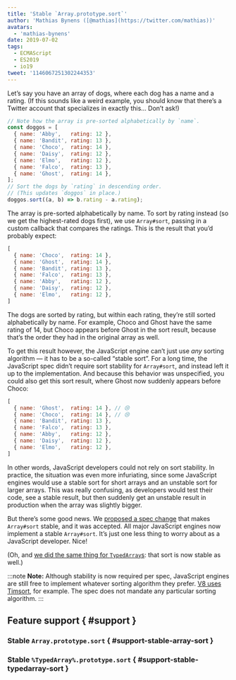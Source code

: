 ```yaml
---
title: 'Stable `Array.prototype.sort`'
author: 'Mathias Bynens ([@mathias](https://twitter.com/mathias))'
avatars:
  - 'mathias-bynens'
date: 2019-07-02
tags:
  - ECMAScript
  - ES2019
  - io19
tweet: '1146067251302244353'
---
```

Let’s say you have an array of dogs, where each dog has a name and a rating. (If this sounds like a weird example, you should know that there’s a Twitter account that specializes in exactly this… Don’t ask!)

```js
// Note how the array is pre-sorted alphabetically by `name`.
const doggos = [
  { name: 'Abby',   rating: 12 },
  { name: 'Bandit', rating: 13 },
  { name: 'Choco',  rating: 14 },
  { name: 'Daisy',  rating: 12 },
  { name: 'Elmo',   rating: 12 },
  { name: 'Falco',  rating: 13 },
  { name: 'Ghost',  rating: 14 },
];
// Sort the dogs by `rating` in descending order.
// (This updates `doggos` in place.)
doggos.sort((a, b) => b.rating - a.rating);
```

The array is pre-sorted alphabetically by name. To sort by rating instead (so we get the highest-rated dogs first), we use `Array#sort`, passing in a custom callback that compares the ratings. This is the result that you’d probably expect:

```js
[
  { name: 'Choco',  rating: 14 },
  { name: 'Ghost',  rating: 14 },
  { name: 'Bandit', rating: 13 },
  { name: 'Falco',  rating: 13 },
  { name: 'Abby',   rating: 12 },
  { name: 'Daisy',  rating: 12 },
  { name: 'Elmo',   rating: 12 },
]
```

The dogs are sorted by rating, but within each rating, they’re still sorted alphabetically by name. For example, Choco and Ghost have the same rating of 14, but Choco appears before Ghost in the sort result, because that’s the order they had in the original array as well.

To get this result however, the JavaScript engine can’t just use _any_ sorting algorithm — it has to be a so-called “stable sort”. For a long time, the JavaScript spec didn’t require sort stability for `Array#sort`, and instead left it up to the implementation. And because this behavior was unspecified, you could also get this sort result, where Ghost now suddenly appears before Choco:

```js
[
  { name: 'Ghost',  rating: 14 }, // 😢
  { name: 'Choco',  rating: 14 }, // 😢
  { name: 'Bandit', rating: 13 },
  { name: 'Falco',  rating: 13 },
  { name: 'Abby',   rating: 12 },
  { name: 'Daisy',  rating: 12 },
  { name: 'Elmo',   rating: 12 },
]
```

In other words, JavaScript developers could not rely on sort stability. In practice, the situation was even more infuriating, since some JavaScript engines would use a stable sort for short arrays and an unstable sort for larger arrays. This was really confusing, as developers would test their code, see a stable result, but then suddenly get an unstable result in production when the array was slightly bigger.

But there’s some good news. We [proposed a spec change](https://github.com/tc39/ecma262/pull/1340) that makes `Array#sort` stable, and it was accepted. All major JavaScript engines now implement a stable `Array#sort`. It’s just one less thing to worry about as a JavaScript developer. Nice!

(Oh, and [we did the same thing for `TypedArray`s](https://github.com/tc39/ecma262/pull/1433): that sort is now stable as well.)

:::note
**Note:** Although stability is now required per spec, JavaScript engines are still free to implement whatever sorting algorithm they prefer. [V8 uses Timsort](/blog/array-sort#timsort), for example. The spec does not mandate any particular sorting algorithm.
:::

## Feature support { #support }

### Stable `Array.prototype.sort` { #support-stable-array-sort }

<feature-support chrome="70 /blog/v8-release-70#javascript-language-features"
                 firefox="yes"
                 safari="yes"
                 nodejs="12 https://twitter.com/mathias/status/1120700101637353473"
                 babel="no"></feature-support>

### Stable `%TypedArray%.prototype.sort` { #support-stable-typedarray-sort }

<feature-support chrome="74 https://bugs.chromium.org/p/v8/issues/detail?id=8567"
                 firefox="67 https://bugzilla.mozilla.org/show_bug.cgi?id=1290554"
                 safari="yes"
                 nodejs="12 https://twitter.com/mathias/status/1120700101637353473"
                 babel="no"></feature-support>

